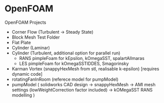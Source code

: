 # OpenFOAM

OpenFOAM Projects

- Corner Flow (Turbulent -> Steady State)
- Block Mesh Test Folder
- Flat Plate
- Cylinder (Laminar)
- Cylinder (Turbulent, additional option for parallel run)
  - RANS pimpleFoam for kEpsilon, kOmegaSST, spalartAllmaras
  - LES pimpleFoam for kOmegaSSTIDDES, Smagorinsky
- Karman Vortex (snappyHexMesh from stl, realisable k-epsilon) [requires dynamic code]
- rotatingFanInRoom (referece model for pumpModel)
- pumpModel (
	solidworks CAD design -> snappyHexMesh -> AMI mesh settings (lowWeightCorrection factor included) -> kOMegaSST RANS modelling
  )
